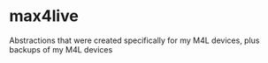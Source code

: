 # max4live
Abstractions that were created specifically for my M4L devices, plus backups of my M4L devices
